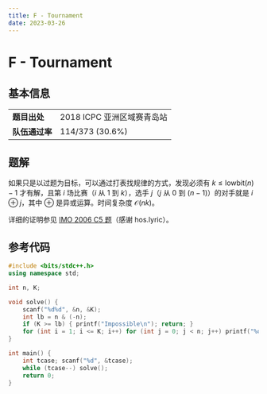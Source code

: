 ```yaml
---
title: F - Tournament
date: 2023-03-26
---
```


# F - Tournament

## 基本信息

<table>
<tr>
<td><b>题目出处</b></td><td>2018 ICPC 亚洲区域赛青岛站</td>
</tr>
<tr>
<td><b>队伍通过率</b></td><td>114/373 (30.6%)</td>
</tr>
</table>

## 题解

如果只是以过题为目标，可以通过打表找规律的方式，发现必须有 $k \le \text{lowbit}(n) - 1$ 才有解，且第 $i$ 场比赛（$i$ 从 $1$ 到 $k$），选手 $j$（$j$ 从 $0$ 到 $(n - 1)$）的对手就是 $i \oplus j$，其中 $\oplus$ 是异或运算。时间复杂度 $\mathcal{O}(nk)$。

详细的证明参见 [IMO 2006 C5 题](https://www.imo-official.org/problems/IMO2006SL.pdf)（感谢 hos.lyric）。

## 参考代码

```c++ linenums="1"
#include <bits/stdc++.h>
using namespace std;

int n, K;

void solve() {
    scanf("%d%d", &n, &K);
    int lb = n & (-n);
    if (K >= lb) { printf("Impossible\n"); return; }
    for (int i = 1; i <= K; i++) for (int j = 0; j < n; j++) printf("%d%c", (i ^ j) + 1, "\n "[j + 1 < n]);
}

int main() {
    int tcase; scanf("%d", &tcase);
    while (tcase--) solve();
    return 0;
}
```
